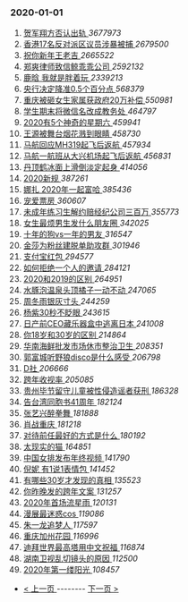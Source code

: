 ### 2020-01-01 
1. [ 贺军翔方否认出轨 ](https://s.weibo.com/weibo?q=%23%E8%B4%BA%E5%86%9B%E7%BF%94%E6%96%B9%E5%90%A6%E8%AE%A4%E5%87%BA%E8%BD%A8%23&Refer=top) *3677973*
1. [ 香港17名反对派区议员涉暴被捕 ](https://s.weibo.com/weibo?q=%23%E9%A6%99%E6%B8%AF17%E5%90%8D%E5%8F%8D%E5%AF%B9%E6%B4%BE%E5%8C%BA%E8%AE%AE%E5%91%98%E6%B6%89%E6%9A%B4%E8%A2%AB%E6%8D%95%23&Refer=top) *2679500*
1. [ 祝你新年王老吉 ](https://s.weibo.com/weibo?q=%23%E7%A5%9D%E4%BD%A0%E6%96%B0%E5%B9%B4%E7%8E%8B%E8%80%81%E5%90%89%23&topic_ad=1&Refer=top) *2665522*
1. [ 郑爽律师致信鲸乖乖公司 ](https://s.weibo.com/weibo?q=%23%E9%83%91%E7%88%BD%E5%BE%8B%E5%B8%88%E8%87%B4%E4%BF%A1%E9%B2%B8%E4%B9%96%E4%B9%96%E5%85%AC%E5%8F%B8%23&Refer=top) *2592132*
1. [ 鹿晗 我就是胖着玩 ](https://s.weibo.com/weibo?q=%E9%B9%BF%E6%99%97%20%E6%88%91%E5%B0%B1%E6%98%AF%E8%83%96%E7%9D%80%E7%8E%A9&Refer=top) *2339213*
1. [ 央行决定降准0.5个百分点 ](https://s.weibo.com/weibo?q=%23%E5%A4%AE%E8%A1%8C%E5%86%B3%E5%AE%9A%E9%99%8D%E5%87%860.5%E4%B8%AA%E7%99%BE%E5%88%86%E7%82%B9%23&Refer=top) *568379*
1. [ 重庆被砸女生家属获政府20万补偿 ](https://s.weibo.com/weibo?q=%23%E9%87%8D%E5%BA%86%E8%A2%AB%E7%A0%B8%E5%A5%B3%E7%94%9F%E5%AE%B6%E5%B1%9E%E8%8E%B7%E6%94%BF%E5%BA%9C20%E4%B8%87%E8%A1%A5%E5%81%BF%23&Refer=top) *550981*
1. [ 学生期末将微信名改成教务处 ](https://s.weibo.com/weibo?q=%23%E5%AD%A6%E7%94%9F%E6%9C%9F%E6%9C%AB%E5%B0%86%E5%BE%AE%E4%BF%A1%E5%90%8D%E6%94%B9%E6%88%90%E6%95%99%E5%8A%A1%E5%A4%84%23&Refer=top) *464797*
1. [ 2020有5个神奇的星期六 ](https://s.weibo.com/weibo?q=%232020%E6%9C%895%E4%B8%AA%E7%A5%9E%E5%A5%87%E7%9A%84%E6%98%9F%E6%9C%9F%E5%85%AD%23&Refer=top) *459941*
1. [ 王源被舞台烟花溅到眼睛 ](https://s.weibo.com/weibo?q=%23%E7%8E%8B%E6%BA%90%E8%A2%AB%E8%88%9E%E5%8F%B0%E7%83%9F%E8%8A%B1%E6%BA%85%E5%88%B0%E7%9C%BC%E7%9D%9B%23&Refer=top) *458730*
1. [ 马航回应MH319起飞后返航 ](https://s.weibo.com/weibo?q=%23%E9%A9%AC%E8%88%AA%E5%9B%9E%E5%BA%94MH319%E8%B5%B7%E9%A3%9E%E5%90%8E%E8%BF%94%E8%88%AA%23&Refer=top) *457934*
1. [ 马航一航班从大兴机场起飞后返航 ](https://s.weibo.com/weibo?q=%23%E9%A9%AC%E8%88%AA%E4%B8%80%E8%88%AA%E7%8F%AD%E4%BB%8E%E5%A4%A7%E5%85%B4%E6%9C%BA%E5%9C%BA%E8%B5%B7%E9%A3%9E%E5%90%8E%E8%BF%94%E8%88%AA%23&Refer=top) *456831*
1. [ 丹顶鹤冰面上滑倒淡定起身 ](https://s.weibo.com/weibo?q=%23%E4%B8%B9%E9%A1%B6%E9%B9%A4%E5%86%B0%E9%9D%A2%E4%B8%8A%E6%BB%91%E5%80%92%E6%B7%A1%E5%AE%9A%E8%B5%B7%E8%BA%AB%23&Refer=top) *414056*
1. [ 2020新规 ](https://s.weibo.com/weibo?q=2020%E6%96%B0%E8%A7%84&Refer=top) *387261*
1. [ 娜扎 2020年一起富哈 ](https://s.weibo.com/weibo?q=%E5%A8%9C%E6%89%8E%202020%E5%B9%B4%E4%B8%80%E8%B5%B7%E5%AF%8C%E5%93%88&Refer=top) *385436*
1. [ 宠爱票房 ](https://s.weibo.com/weibo?q=%23%E5%AE%A0%E7%88%B1%E7%A5%A8%E6%88%BF%23&Refer=top) *360607*
1. [ 未成年练习生解约赔经纪公司三百万 ](https://s.weibo.com/weibo?q=%23%E6%9C%AA%E6%88%90%E5%B9%B4%E7%BB%83%E4%B9%A0%E7%94%9F%E8%A7%A3%E7%BA%A6%E8%B5%94%E7%BB%8F%E7%BA%AA%E5%85%AC%E5%8F%B8%E4%B8%89%E7%99%BE%E4%B8%87%23&Refer=top) *355773*
1. [ 女生最烦男生发什么朋友圈 ](https://s.weibo.com/weibo?q=%23%E5%A5%B3%E7%94%9F%E6%9C%80%E7%83%A6%E7%94%B7%E7%94%9F%E5%8F%91%E4%BB%80%E4%B9%88%E6%9C%8B%E5%8F%8B%E5%9C%88%23&Refer=top) *342025*
1. [ 十年的狗vs一年的男友 ](https://s.weibo.com/weibo?q=%23%E5%8D%81%E5%B9%B4%E7%9A%84%E7%8B%97vs%E4%B8%80%E5%B9%B4%E7%9A%84%E7%94%B7%E5%8F%8B%23&Refer=top) *316547*
1. [ 金莎为粉丝建脱单助攻群 ](https://s.weibo.com/weibo?q=%23%E9%87%91%E8%8E%8E%E4%B8%BA%E7%B2%89%E4%B8%9D%E5%BB%BA%E8%84%B1%E5%8D%95%E5%8A%A9%E6%94%BB%E7%BE%A4%23&Refer=top) *301946*
1. [ 支付宝红包 ](https://s.weibo.com/weibo?q=%23%E6%94%AF%E4%BB%98%E5%AE%9D%E7%BA%A2%E5%8C%85%23&Refer=top) *294577*
1. [ 如何拒绝一个人的邀请 ](https://s.weibo.com/weibo?q=%23%E5%A6%82%E4%BD%95%E6%8B%92%E7%BB%9D%E4%B8%80%E4%B8%AA%E4%BA%BA%E7%9A%84%E9%82%80%E8%AF%B7%23&Refer=top) *284121*
1. [ 2020和2019的区别 ](https://s.weibo.com/weibo?q=%232020%E5%92%8C2019%E7%9A%84%E5%8C%BA%E5%88%AB%23&Refer=top) *264951*
1. [ 水豚泡温泉头顶橘子一动不动 ](https://s.weibo.com/weibo?q=%23%E6%B0%B4%E8%B1%9A%E6%B3%A1%E6%B8%A9%E6%B3%89%E5%A4%B4%E9%A1%B6%E6%A9%98%E5%AD%90%E4%B8%80%E5%8A%A8%E4%B8%8D%E5%8A%A8%23&Refer=top) *247065*
1. [ 周冬雨银灰寸头 ](https://s.weibo.com/weibo?q=%23%E5%91%A8%E5%86%AC%E9%9B%A8%E9%93%B6%E7%81%B0%E5%AF%B8%E5%A4%B4%23&Refer=top) *244259*
1. [ 杨紫30秒不眨眼 ](https://s.weibo.com/weibo?q=%23%E6%9D%A8%E7%B4%AB30%E7%A7%92%E4%B8%8D%E7%9C%A8%E7%9C%BC%23&Refer=top) *243615*
1. [ 日产前CEO藏乐器盒中逃离日本 ](https://s.weibo.com/weibo?q=%23%E6%97%A5%E4%BA%A7%E5%89%8DCEO%E8%97%8F%E4%B9%90%E5%99%A8%E7%9B%92%E4%B8%AD%E9%80%83%E7%A6%BB%E6%97%A5%E6%9C%AC%23&Refer=top) *241008*
1. [ 你18岁和30岁的区别 ](https://s.weibo.com/weibo?q=%23%E4%BD%A018%E5%B2%81%E5%92%8C30%E5%B2%81%E7%9A%84%E5%8C%BA%E5%88%AB%23&Refer=top) *214864*
1. [ 华南海鲜批发市场休市整治卫生 ](https://s.weibo.com/weibo?q=%23%E5%8D%8E%E5%8D%97%E6%B5%B7%E9%B2%9C%E6%89%B9%E5%8F%91%E5%B8%82%E5%9C%BA%E4%BC%91%E5%B8%82%E6%95%B4%E6%B2%BB%E5%8D%AB%E7%94%9F%23&Refer=top) *208351*
1. [ 郭富城听野狼disco是什么感受 ](https://s.weibo.com/weibo?q=%23%E9%83%AD%E5%AF%8C%E5%9F%8E%E5%90%AC%E9%87%8E%E7%8B%BCdisco%E6%98%AF%E4%BB%80%E4%B9%88%E6%84%9F%E5%8F%97%23&Refer=top) *206798*
1. [ D社 ](https://s.weibo.com/weibo?q=%23D%E7%A4%BE%23&Refer=top) *206666*
1. [ 跨年收视率 ](https://s.weibo.com/weibo?q=%23%E8%B7%A8%E5%B9%B4%E6%94%B6%E8%A7%86%E7%8E%87%23&Refer=top) *205085*
1. [ 贵州毕节留守儿童被性侵造谣者获刑 ](https://s.weibo.com/weibo?q=%23%E8%B4%B5%E5%B7%9E%E6%AF%95%E8%8A%82%E7%95%99%E5%AE%88%E5%84%BF%E7%AB%A5%E8%A2%AB%E6%80%A7%E4%BE%B5%E9%80%A0%E8%B0%A3%E8%80%85%E8%8E%B7%E5%88%91%23&Refer=top) *186328*
1. [ 告台湾同胞书41周年 ](https://s.weibo.com/weibo?q=%23%E5%91%8A%E5%8F%B0%E6%B9%BE%E5%90%8C%E8%83%9E%E4%B9%A641%E5%91%A8%E5%B9%B4%23&Refer=top) *182124*
1. [ 张艺兴醉拳舞 ](https://s.weibo.com/weibo?q=%23%E5%BC%A0%E8%89%BA%E5%85%B4%E9%86%89%E6%8B%B3%E8%88%9E%23&Refer=top) *181888*
1. [ 肖战重庆 ](https://s.weibo.com/weibo?q=%23%E8%82%96%E6%88%98%E9%87%8D%E5%BA%86%23&Refer=top) *181218*
1. [ 对待前任最好的方式是什么 ](https://s.weibo.com/weibo?q=%23%E5%AF%B9%E5%BE%85%E5%89%8D%E4%BB%BB%E6%9C%80%E5%A5%BD%E7%9A%84%E6%96%B9%E5%BC%8F%E6%98%AF%E4%BB%80%E4%B9%88%23&Refer=top) *180192*
1. [ 太现实的猫 ](https://s.weibo.com/weibo?q=%23%E5%A4%AA%E7%8E%B0%E5%AE%9E%E7%9A%84%E7%8C%AB%23&Refer=top) *164851*
1. [ 中国女排发布年终视频 ](https://s.weibo.com/weibo?q=%23%E4%B8%AD%E5%9B%BD%E5%A5%B3%E6%8E%92%E5%8F%91%E5%B8%83%E5%B9%B4%E7%BB%88%E8%A7%86%E9%A2%91%23&Refer=top) *141790*
1. [ 倪妮 有1说1表情包 ](https://s.weibo.com/weibo?q=%E5%80%AA%E5%A6%AE%20%E6%9C%891%E8%AF%B41%E8%A1%A8%E6%83%85%E5%8C%85&Refer=top) *141452*
1. [ 有哪些30岁才发现的真相 ](https://s.weibo.com/weibo?q=%23%E6%9C%89%E5%93%AA%E4%BA%9B30%E5%B2%81%E6%89%8D%E5%8F%91%E7%8E%B0%E7%9A%84%E7%9C%9F%E7%9B%B8%23&Refer=top) *135523*
1. [ 你昨晚发的跨年文案 ](https://s.weibo.com/weibo?q=%23%E4%BD%A0%E6%98%A8%E6%99%9A%E5%8F%91%E7%9A%84%E8%B7%A8%E5%B9%B4%E6%96%87%E6%A1%88%23&Refer=top) *131257*
1. [ 2020年首场流星雨 ](https://s.weibo.com/weibo?q=2020%E5%B9%B4%E9%A6%96%E5%9C%BA%E6%B5%81%E6%98%9F%E9%9B%A8&Refer=top) *120131*
1. [ 漫展最迷惑cos ](https://s.weibo.com/weibo?q=%23%E6%BC%AB%E5%B1%95%E6%9C%80%E8%BF%B7%E6%83%91cos%23&Refer=top) *119086*
1. [ 朱一龙追梦人 ](https://s.weibo.com/weibo?q=%23%E6%9C%B1%E4%B8%80%E9%BE%99%E8%BF%BD%E6%A2%A6%E4%BA%BA%23&Refer=top) *117597*
1. [ 重庆加州花园 ](https://s.weibo.com/weibo?q=%E9%87%8D%E5%BA%86%E5%8A%A0%E5%B7%9E%E8%8A%B1%E5%9B%AD&Refer=top) *116996*
1. [ 迪拜世界最高塔用中文祝福 ](https://s.weibo.com/weibo?q=%23%E8%BF%AA%E6%8B%9C%E4%B8%96%E7%95%8C%E6%9C%80%E9%AB%98%E5%A1%94%E7%94%A8%E4%B8%AD%E6%96%87%E7%A5%9D%E7%A6%8F%23&Refer=top) *116874*
1. [ 湖南卫视乱切镜头的原因 ](https://s.weibo.com/weibo?q=%23%E6%B9%96%E5%8D%97%E5%8D%AB%E8%A7%86%E4%B9%B1%E5%88%87%E9%95%9C%E5%A4%B4%E7%9A%84%E5%8E%9F%E5%9B%A0%23&Refer=top) *112500*
1. [ 2020年第一缕阳光 ](https://s.weibo.com/weibo?q=%232020%E5%B9%B4%E7%AC%AC%E4%B8%80%E7%BC%95%E9%98%B3%E5%85%89%23&Refer=top) *108457* 

- [ < 上一页 ](https://github.com/able8/weibo-hot-record/blob/master/2019-12-31.md) -------- [ 下一页 > ](https://github.com/able8/weibo-hot-record/blob/master/2020-01-02.md)